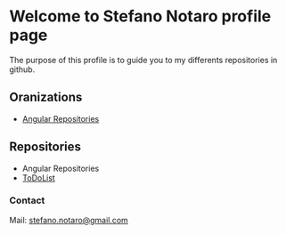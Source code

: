 # Welcome to Stefano Notaro profile page

The purpose of this profile is to guide you to my differents repositories in github.

## **Oranizations**

 - [Angular Repositories](https://github.com/StefanoNotaro-AngularRepositories "Angular Repositories")

## **Repositories**

 - Angular Repositories
  - [ToDoList](https://github.com/StefanoNotaro-AngularRepositories/ToDoList "To-Do app project")

### **Contact**

Mail: stefano.notaro@gmail.com

